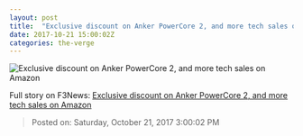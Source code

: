 ```yaml
---
layout: post
title:  "Exclusive discount on Anker PowerCore 2, and more tech sales on Amazon"
date: 2017-10-21 15:00:02Z
categories: the-verge
---
```


![Exclusive discount on Anker PowerCore 2, and more tech sales on Amazon](https://cdn.vox-cdn.com/thumbor/9MuBEgnT75ZJ2SC3OnZsrMTwEsc=/0x65:900x536/fit-in/1200x630/cdn.vox-cdn.com/uploads/chorus_asset/file/7428811/Anker_PowerCore_20100.0.jpg)




Full story on F3News: [Exclusive discount on Anker PowerCore 2, and more tech sales on Amazon](http://www.f3nws.com/n/Pz2hPE)

> Posted on: Saturday, October 21, 2017 3:00:02 PM
